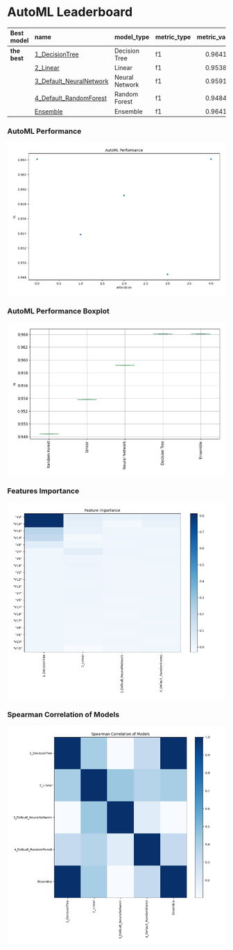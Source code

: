# AutoML Leaderboard

| Best model   | name                                                         | model_type     | metric_type   |   metric_value |   train_time |
|:-------------|:-------------------------------------------------------------|:---------------|:--------------|---------------:|-------------:|
| **the best** | [1_DecisionTree](1_DecisionTree/README.md)                   | Decision Tree  | f1            |       0.964103 |         4.19 |
|              | [2_Linear](2_Linear/README.md)                               | Linear         | f1            |       0.953846 |         2.36 |
|              | [3_Default_NeuralNetwork](3_Default_NeuralNetwork/README.md) | Neural Network | f1            |       0.959184 |         2.54 |
|              | [4_Default_RandomForest](4_Default_RandomForest/README.md)   | Random Forest  | f1            |       0.948454 |         2.94 |
|              | [Ensemble](Ensemble/README.md)                               | Ensemble       | f1            |       0.964103 |         0.21 |

### AutoML Performance
![AutoML Performance](ldb_performance.png)

### AutoML Performance Boxplot
![AutoML Performance Boxplot](ldb_performance_boxplot.png)

### Features Importance
![features importance across models](features_heatmap.png)



### Spearman Correlation of Models
![models spearman correlation](correlation_heatmap.png)

